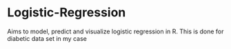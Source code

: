 # Logistic-Regression
Aims to model, predict and visualize logistic regression in R. 
This is done for diabetic data set in my case
